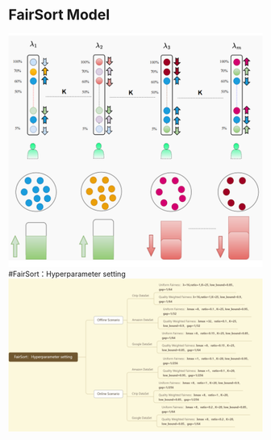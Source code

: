 # FairSort Model
![img_1.png width="50%" height="50%"](img_1.png)
#FairSort：Hyperparameter setting
![img_2.png](img_2.png)
